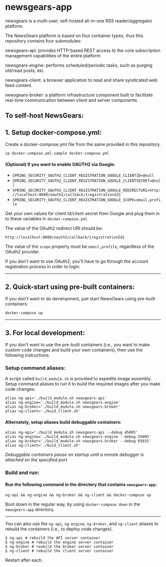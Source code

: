 <link rel="stylesheet" type="text/css" href="style.css">

# newsgears-app

newsgears is a multi-user, self-hosted all-in-one RSS reader/aggregator platform.

The NewsGears platform is based on four container types, thus this repository contains four submodules:

newsgears-api: provides HTTP-based REST access to the core subscription management capabilities of the entire platform

newsgears-engine: performs scheduled/periodic tasks, such as purging old/read posts, etc.

newsgears-client: a browser application to read and share syndicated web feed content.  

newsgears-broker: a platform infrastructure component built to facilitate real-time communication between client and server components.

## To self-host NewsGears:

## 1. Setup docker-compose.yml:

Create a docker-compose.yml file from the same provided in this repository.

```
cp docker-compose.yml.sample docker-compose.yml 
```

#### (Optional) If you want to enable OAUTH2 via Google:
- ```SPRING_SECURITY_OAUTH2_CLIENT_REGISTRATION_GOOGLE_CLIENTID=@null```
- ```SPRING_SECURITY_OAUTH2_CLIENT_REGISTRATION_GOOGLE_CLIENTSECRET=@null```
- ```SPRING_SECURITY_OAUTH2_CLIENT_REGISTRATION_GOOGLE_REDIRECTURI=http://localhost:8080/oauth2/callback/{registrationId}```
- ```SPRING_SECURITY_OAUTH2_CLIENT_REGISTRATION_GOOGLE_SCOPE=email,profile```

Get your own values for client Id/client secret from Google and plug them in to these variables in ```docker-compose.yml```. 

The value of the OAuth2 redirect URI should be:

```
http://localhost:8080/oauth2/callback/{registrationId}
```

The value of the ```scope``` property must be ```email,profile```, regardless of the OAuth2 provider.

If you don't want to use OAuth2, you'll have to go through the account registration process in order to login.

<hr>

## 2. Quick-start using pre-built containers:

If you don't want to do development, just start NewsGears using pre-built containers:

```
docker-compose up
```

<hr>

## 3. For local development: 

If you don't want to use the pre-built containers (i.e., you want to make custom code changes and build your own containers), then use the following instructions.  

### Setup command aliases: 

A script called `build_module.sh` is provided to expedite image assembly.  Setup command aliases to run it to build the required images after you make code changes: 

```
alias ng-api='./build_module.sh newsgears-api'
alias ng-engine='./build_module.sh newsgears-engine'
alias ng-broker='./build_module.sh newsgears-broker'
alias ng-client='./buid_client.sh'
```

#### Alternately, setup aliases build debuggable containers: 

```
alias ng-api='./build_module.sh newsgears-api --debug 45005'
alias ng-engine='./build_module.sh newsgears-engine --debug 55005'
alias ng-broker='./build_module.sh newsgears-broker --debug 65015'
alias ng-client='./buid_client.sh'
```

*Debuggable containers pause on startup until a remote debugger is attached on the specified port.*

### Build and run: 

#### Run the following command in the directory that contains ```newsgears-app```:  

```
ng-api && ng-engine && ng-broker && ng-client && docker-compose up
```

Boot down in the regular way, by using ```docker-compose down``` in the ```newsgears-app``` directory.

<hr> 

You can also use the `ng-api`, `ng-engine`, `ng-broker`, and `ng-client` aliases to rebuild the containers (i.e., to deploy code changes).

```
$ ng-api # rebuild the API server container 
$ ng-engine # rebuild the engine server container 
$ ng-broker # reubild the broker server container 
$ ng-client # rebuild the client server container 
```

Restart after each. 

